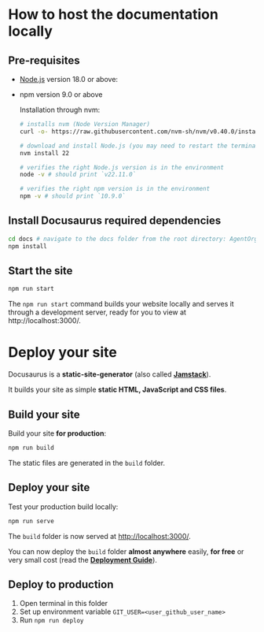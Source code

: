 # How to host the documentation locally

## Pre-requisites
- [Node.js](https://nodejs.org/en/download/) version 18.0 or above:
- npm version 9.0 or above

  Installation through nvm:
  ```bash
  # installs nvm (Node Version Manager)
  curl -o- https://raw.githubusercontent.com/nvm-sh/nvm/v0.40.0/install.sh | bash

  # download and install Node.js (you may need to restart the terminal)
  nvm install 22

  # verifies the right Node.js version is in the environment
  node -v # should print `v22.11.0`

  # verifies the right npm version is in the environment
  npm -v # should print `10.9.0`
  ```

## Install Docusaurus required dependencies
  ```bash
  cd docs # navigate to the docs folder from the root directory: AgentOrg/docs
  npm install
  ```

## Start the site
  ```bash
  npm run start
  ```
  The `npm run start` command builds your website locally and serves it through a development server, ready for you to view at http://localhost:3000/.
  

# Deploy your site

Docusaurus is a **static-site-generator** (also called **[Jamstack](https://jamstack.org/)**).

It builds your site as simple **static HTML, JavaScript and CSS files**.

## Build your site

Build your site **for production**:

```bash
npm run build
```

The static files are generated in the `build` folder.

## Deploy your site

Test your production build locally:

```bash
npm run serve
```

The `build` folder is now served at [http://localhost:3000/](http://localhost:3000/).

You can now deploy the `build` folder **almost anywhere** easily, **for free** or very small cost (read the **[Deployment Guide](https://docusaurus.io/docs/deployment)**).

## Deploy to production

1. Open terminal in this folder
2. Set up environment variable `GIT_USER=<user_github_user_name>`
3. Run ```npm run deploy```
